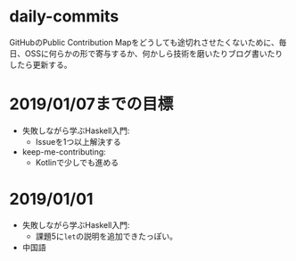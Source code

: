 <!--
Execute this vim command to push updates of this file:

:w | !bash -c 'git add README.md ; git commit -m"update" ; git push'
-->

# daily-commits

GitHubのPublic Contribution Mapをどうしても途切れさせたくないために、毎日、OSSに何らかの形で寄与するか、何かしら技術を磨いたりブログ書いたりしたら更新する。

# 2019/01/07までの目標

- 失敗しながら学ぶHaskell入門:
    - Issueを1つ以上解決する
- keep-me-contributing:
    - Kotlinで少しでも進める

# 2019/01/01

- 失敗しながら学ぶHaskell入門:
    - 課題5に`let`の説明を追加できたっぽい。
- 中国語
